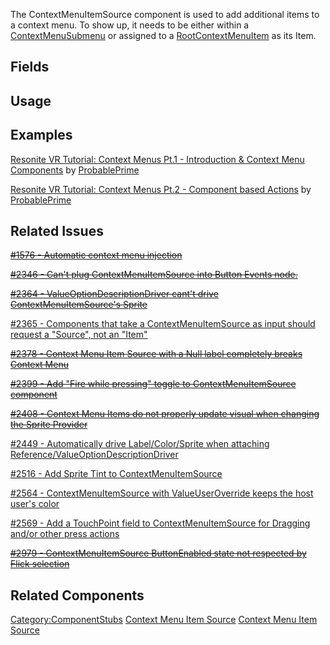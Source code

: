 <languages></languages> <translate>

The ContextMenuItemSource component is used to add additional items to a
context menu. To show up, it needs to be either within a
[ContextMenuSubmenu](ContextMenuSubmenu_(Component) "wikilink") or
assigned to a
[RootContextMenuItem](RootContextMenuItem_(Component) "wikilink") as its
Item.

## Fields

## Usage

## Examples

[Resonite VR Tutorial: Context Menus Pt.1 - Introduction & Context Menu
Components](https://www.youtube.com/watch?v=yvhGycLNTW8) by
[ProbablePrime](User:ProbablePrime "wikilink")

[Resonite VR Tutorial: Context Menus Pt.2 - Component based
Actions](https://www.youtube.com/watch?v=yFJM-BaxzAI) by
[ProbablePrime](User:ProbablePrime "wikilink")

## Related Issues

[<s>#1576 - Automatic context menu
injection</s>](https://github.com/Resonite-Metaverse/ResonitePublic/issues/1576)

[<s>#2346 - Can't plug ContextMenuItemSource into Button Events
node.</s>](https://github.com/Resonite-Metaverse/ResonitePublic/issues/2346)

[<s>#2364 - ValueOptionDescriptionDriver cant't drive
ContextMenuItemSource's
Sprite</s>](https://github.com/Resonite-Metaverse/ResonitePublic/issues/2364)

[#2365 - Components that take a ContextMenuItemSource as input should
request a "Source", not an
"Item"](https://github.com/Resonite-Metaverse/ResonitePublic/issues/2365)

[<s>#2378 - Context Menu Item Source with a Null label completely breaks
Context
Menu</s>](https://github.com/Resonite-Metaverse/ResonitePublic/issues/2378)

[<s>#2399 - Add "Fire while pressing" toggle to ContextMenuItemSource
component</s>](https://github.com/Resonite-Metaverse/ResonitePublic/issues/2399)

[<s>#2408 - Context Menu Items do not properly update visual when
changing the Sprite
Provider</s>](https://github.com/Resonite-Metaverse/ResonitePublic/issues/2408)

[#2449 - Automatically drive Label/Color/Sprite when attaching
Reference/ValueOptionDescriptionDriver](https://github.com/Resonite-Metaverse/ResonitePublic/issues/2449)

[#2516 - Add Sprite Tint to
ContextMenuItemSource](https://github.com/Resonite-Metaverse/ResonitePublic/issues/2516)

[#2564 - ContextMenuItemSource with ValueUserOverride<color> keeps the
host user's
color](https://github.com/Resonite-Metaverse/ResonitePublic/issues/2564)

[#2569 - Add a TouchPoint field to ContextMenuItemSource for Dragging
and/or other press
actions](https://github.com/Resonite-Metaverse/ResonitePublic/issues/2569)

[<s>#2979 - ContextMenuItemSource ButtonEnabled state not respected by
Flick
selection</s>](https://github.com/Resonite-Metaverse/ResonitePublic/issues/2979)

## Related Components

</translate>

[Category:ComponentStubs](Category:ComponentStubs "wikilink") [Context
Menu Item Source](Category:Components{{#translation:}} "wikilink")
[Context Menu Item
Source](Category:Components:Radiant_UI:Context_Menu{{#translation:}} "wikilink")